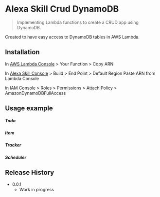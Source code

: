 # Alexa Skill Crud DynamoDB
> Implementing Lambda functions to create a CRUD app using DynamoDB.

Created to have easy access to DynamoDB tables in AWS Lambda.


## Installation

In [AWS Lambda Console](https://aws.amazon.com/lambda/) > Your Function > Copy ARN

In [Alexa Skill Console](https://developer.amazon.com/alexa) > Build > End Point > Default Region Paste ARN from Lambda Console

in [IAM Console](https://console.aws.amazon.com/iam/) > Roles > Permissions > Attach Policy > AmazonDynamoDBFullAccess

## Usage example

##### Todo
##### Item
##### Tracker
##### Scheduler



## Release History

* 0.0.1
    * Work in progress
